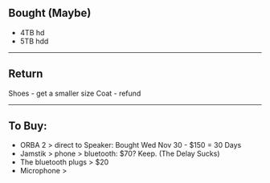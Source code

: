 ## Bought (Maybe)
- 4TB hd
- 5TB hdd
----
## Return
Shoes - get a smaller size
Coat - refund

---
## To Buy:
- ORBA 2 > direct to Speaker: Bought Wed Nov 30 - $150 = 30 Days
- Jamstik > phone > bluetooth: $70? Keep. (The Delay Sucks)
- The bluetooth plugs > $20
- Microphone > 